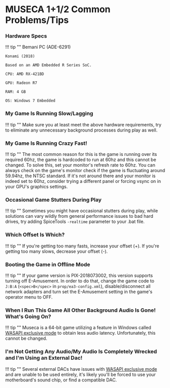 # MUSECA 1+1/2 Common Problems/Tips

### Hardware Specs

!!! tip ""
	Bemani PC (ADE-6291)

	Konami (2018)

	Based on an AMD Embedded R Series SoC.

	CPU: AMD RX-421BD

	GPU: Radeon R7

	RAM: 4 GB

	OS: Windows 7 Embedded 

### My Game Is Running Slow/Lagging

!!! tip ""
	Make sure you at least meet the above hardware requirements, try to eliminate any unnecessary background processes during play as well.

### My Game Is Running Crazy Fast!

!!! tip ""
	The most common reason for this is the game is running over its required 60hz, the game is hardcoded to run at 60hz and this cannot be changed. To solve this, set your monitor's refresh rate to 60hz. You can always check on the game's monitor check if the game is fluctuating around 59.94hz, the NTSC standard. If it's not around there and your monitor is indeed set to 60hz, consider trying a different panel or forcing vsync on in your GPU's graphics settings.

### Occasional Game Stutters During Play

!!! tip ""
	Sometimes you might have occasional stutters during play, while solutions can vary wildly from general performance issues to bad hard drives, try adding SpiceTools `-realtime` parameter to your .bat file.

### Which Offset Is Which?

!!! tip ""
	If you're getting too many fasts, increase your offset (+). If you're getting too many slows, decrease your offset (-).

### Booting the Game in Offline Mode

!!! tip ""
	If your game version is PIX-2018073002, this version supports turning off E-Amusement. In order to do that, change the game code to `J:B:A` (`<spec>B</spec>` in `prop/ea3-config.xml`), disable/disconnect all network adapters and turn set the E-Amusement setting in the game's operator menu to OFF.

### When I Run This Game All Other Background Audio Is Gone! What's Going On?

!!! tip ""
	Museca is a 64-bit game utilizing a feature in Windows called [WASAPI exclusive mode](https://docs.microsoft.com/en-us/windows/win32/coreaudio/exclusive-mode-streams) to obtain less audio latency. Unfortunately, this cannot be changed.

### I'm Not Getting Any Audio/My Audio Is Completely Wrecked and I'm Using an External Dac!

!!! tip ""
	Several external DACs have issues with [WASAPI exclusive mode](https://docs.microsoft.com/en-us/windows/win32/coreaudio/exclusive-mode-streams) and are unable to be used entirely, it's likely you'll be forced to use your motherboard's sound chip, or find a compatible DAC.